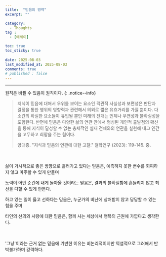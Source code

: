 ```yaml
---
title:  "믿음의 영역" 
excerpt: ""

category:
  - Thoughts
tag :
  - [에세이]

toc: true
toc_sticky: true
 
date: 2025-08-03
last_modified_at: 2025-08-03
comments: true
# published : false
---
```


---

원칙은 바뀔 수 있음이 원칙이다.
{: .notice--info}
<br>

> 지식이 믿음에 대해서 우위를 보이는 요소인 객관적 사실성과 보편성은 판단과 결정을 통한 행위의 영향력과 관련해서 의외로 짧은 유효거리를 가질 뿐이다. 다소간의 확실한 요소들이 유입될 뿐인 미래의 전개는 언제나 우연성과 불확실성을 포함한다. 반면에 믿음은 다양한 삶의 연관 안에서 형성된 개인적 출발점의 확신을 통해 지식이 달성할 수 없는 총체적인 실재 전체와의 연관을 실현해 내고 인간을 고무하고 희망을 주는 힘이다.
> 
> 양대종. "지식과 믿음의 연관에 대한 고찰." 철학연구 (2023): 119-145. 중.


<br>
<br>
삶이 거시적으로 좋은 방향으로 흘러가고 있다는 믿음은, 예측하지 못한 변수를 회피하지 않고 마주할 수 있게 만들며

노력이 어떤 순간에 내게 돌아올 것이라는 믿음은, 결과의 불확실함에 흔들리지 않고 최선을 다할 수 있게 만든다.

하고 있는 일이 옳고 선하다는 믿음은, 누군가의 비난에 상처받지 않고 당당할 수 있는 힘을 주며

타인의 선의와 사랑에 대한 믿음은, 함께 사는 세상에서 행복의 근원에 가깝다고 생각한다.


<br>
<br>
'그냥'이라는 근거 없는 믿음에 기반한 이유는 비논리적이지만 역설적으로 그러해서 반박불가하며 강력하다.
